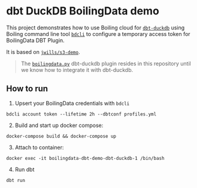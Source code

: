 # dbt DuckDB BoilingData demo

This project demonstrates how to use Boiling cloud for [`dbt-duckdb`](https://github.com/duckdb/dbt-duckdb) using Boiling command line tool [`bdcli`](https://github.com/boilingdata/boilingdata-bdcli) to configure a temporary access token for BoilingData DBT Plugin.

It is based on [`jwills/s3-demo`](https://github.com/jwills/s3-demo).

> The [`boilingdata.py`](boilingdata.py) dbt-duckdb plugin resides in this repository until we know how to integrate it with dbt-duckdb.

## How to run

1. Upsert your BoilingData credentials with `bdcli`

`bdcli account token --lifetime 2h --dbtconf profiles.yml`

2. Build and start up docker compose:

`docker-compose build && docker-compose up`

3. Attach to container:

`docker exec -it boilingdata-dbt-demo-dbt-duckdb-1 /bin/bash`

4. Run dbt

`dbt run`
